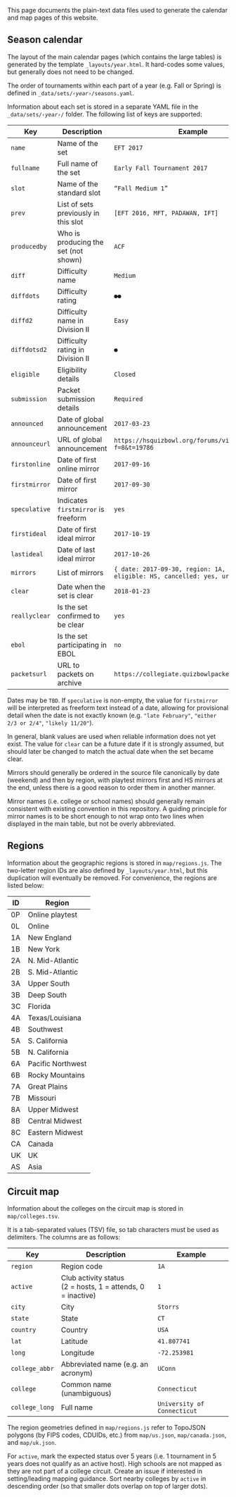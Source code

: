 This page documents the plain-text data files used to generate the calendar and map pages of this website.

## Season calendar

The layout of the main calendar pages (which contains the large tables) is generated by the template `_layouts/year.html`. It hard-codes some values, but generally does not need to be changed.

The order of tournaments within each part of a year (e.g. Fall or Spring) is defined in <code>_data/sets/<i>‹year›</i>/seasons.yaml</code>.

Information about each set is stored in a separate YAML file in the <code>_data/sets/<i>‹year›</i>/</code> folder. The following list of keys are supported:

Key | Description | Example
-|-|-
`name`        | Name of the set                      | `EFT 2017`
`fullname`    | Full name of the set                 | `Early Fall Tournament 2017`
`slot`        | Name of the standard slot            | `“Fall Medium 1”`
`prev`        | List of sets previously in this slot | `[EFT 2016, MFT, PADAWAN, IFT]`
`producedby`  | Who is producing the set (not shown) | `ACF`
`diff`        | Difficulty name                      | `Medium`
`diffdots`    | Difficulty rating                    | `●●`
`diffd2`      | Difficulty name in Division II       | `Easy`
`diffdotsd2`  | Difficulty rating in Division II     | `●`
`eligible`    | Eligibility details                  | `Closed`
`submission`  | Packet submission details            | `Required`
`announced`   | Date of global announcement          | `2017-03-23`
`announceurl` | URL of global announcement           | `https://hsquizbowl.org/forums/viewtopic.php?f=8&t=19786`
`firstonline` | Date of first online mirror          | `2017-09-16`
`firstmirror` | Date of first mirror                 | `2017-09-30`
`speculative` | Indicates `firstmirror` is freeform  | `yes`
`firstideal`  | Date of first ideal mirror           | `2017-10-19`
`lastideal`   | Date of last ideal mirror            | `2017-10-26`
`mirrors`     | List of mirrors                      | `{ date: 2017-09-30, region: 1A, name: Yale,` <br /> `eligible: HS, cancelled: yes, url: "..." }`
`clear`       | Date when the set is clear           | `2018-01-23`
`reallyclear` | Is the set confirmed to be clear     | `yes`
`ebol`        | Is the set participating in EBOL     | `no`
`packetsurl`  | URL to packets on archive            | `https://collegiate.quizbowlpackets.com/2048/`

Dates may be `TBD`. If `speculative` is non-empty, the value for `firstmirror` will be interpreted as freeform text instead of a date, allowing for provisional detail when the date is not exactly known (e.g. `"late February"`, `"either 2/3 or 2/4"`, `"likely 11/20"`).

In general, blank values are used when reliable information does not yet exist. The value for `clear` can be a future date if it is strongly assumed, but should later be changed to match the actual date when the set became clear.

Mirrors should generally be ordered in the source file canonically by date (weekend) and then by region, with playtest mirrors first and HS mirrors at the end, unless there is a good reason to order them in another manner.

Mirror names (i.e. college or school names) should generally remain consistent with existing convention in this repository. A guiding principle for mirror names is to be short enough to not wrap onto two lines when displayed in the main table, but not be overly abbreviated.

## Regions

Information about the geographic regions is stored in `map/regions.js`. The two-letter region IDs are also defined by `_layouts/year.html`, but this duplication will eventually be removed.
For convenience, the regions are listed below:

ID | Region
-- | --
0P | Online playtest
0L | Online
1A | New England
1B | New York
2A | N. Mid-Atlantic
2B | S. Mid-Atlantic
3A | Upper South
3B | Deep South
3C | Florida
4A | Texas/Louisiana
4B | Southwest
5A | S. California
5B | N. California
6A | Pacific Northwest
6B | Rocky Mountains
7A | Great Plains
7B | Missouri
8A | Upper Midwest
8B | Central Midwest
8C | Eastern Midwest
CA | Canada
UK | UK
AS | Asia

## Circuit map

Information about the colleges on the circuit map is stored in `map/colleges.tsv`.

It is a tab-separated values (TSV) file, so tab characters must be used as delimiters.
The columns are as follows:

Key | Description | Example
-|-|-
`region`               | Region code | `1A`
`active`               | Club activity status<br />(2 = hosts, 1 = attends, 0 = inactive) | `1`
`city`                 | City        | `Storrs`
`state`                | State       | `CT`
`country`              | Country     | `USA`
`lat`                  | Latitude    | `41.807741`
`long`                 | Longitude   | `-72.253981`
`college_abbr`         | Abbreviated name (e.g. an acronym) | `UConn`
`college`              | Common name (unambiguous) | `Connecticut`
`college_long`         | Full name   | `University of Connecticut`

The region geometries defined in `map/regions.js` refer to TopoJSON polygons (by FIPS codes, CDUIDs, etc.) from `map/us.json`, `map/canada.json`, and `map/uk.json`.

For `active`, mark the expected status over 5 years (i.e. 1 tournament in 5 years does not qualify as an active host). High schools are not mapped as they are not part of a college circuit. Create an issue if interested in setting/leading mapping guidance. Sort nearby colleges by `active` in descending order (so that smaller dots overlap on top of larger dots).
